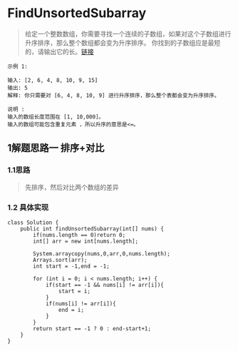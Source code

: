 # FindUnsortedSubarray
> 给定一个整数数组，你需要寻找一个连续的子数组，如果对这个子数组进行升序排序，那么整个数组都会变为升序排序。
你找到的子数组应是最短的，请输出它的长。[链接](https://leetcode-cn.com/problems/shortest-unsorted-continuous-subarray/)
```
示例 1:

输入: [2, 6, 4, 8, 10, 9, 15]
输出: 5
解释: 你只需要对 [6, 4, 8, 10, 9] 进行升序排序，那么整个表都会变为升序排序。

说明 :
输入的数组长度范围在 [1, 10,000]。
输入的数组可能包含重复元素 ，所以升序的意思是<=。
```
## 1解题思路一 排序+对比
### 1.1思路
> 先排序，然后对比两个数组的差异
### 1.2 具体实现
```
class Solution {
    public int findUnsortedSubarray(int[] nums) {
        if(nums.length == 0)return 0;
        int[] arr = new int[nums.length];

        System.arraycopy(nums,0,arr,0,nums.length);
        Arrays.sort(arr);
        int start = -1,end = -1;

        for (int i = 0; i < nums.length; i++) {
            if(start == -1 && nums[i] != arr[i]){
                start = i;
            }
            if(nums[i] != arr[i]){
                end = i;
            }
        }
        return start == -1 ? 0 : end-start+1;
    }
}
```